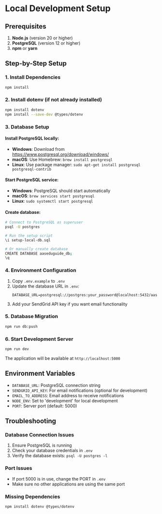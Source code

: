 
# Local Development Setup

## Prerequisites
1. **Node.js** (version 20 or higher)
2. **PostgreSQL** (version 12 or higher)
3. **npm** or **yarn**

## Step-by-Step Setup

### 1. Install Dependencies
```bash
npm install
```

### 2. Install dotenv (if not already installed)
```bash
npm install dotenv
npm install --save-dev @types/dotenv
```

### 3. Database Setup

#### Install PostgreSQL locally:
- **Windows**: Download from https://www.postgresql.org/download/windows/
- **macOS**: Use Homebrew: `brew install postgresql`
- **Linux**: Use package manager: `sudo apt-get install postgresql postgresql-contrib`

#### Start PostgreSQL service:
- **Windows**: PostgreSQL should start automatically
- **macOS**: `brew services start postgresql`
- **Linux**: `sudo systemctl start postgresql`

#### Create database:
```bash
# Connect to PostgreSQL as superuser
psql -U postgres

# Run the setup script
\i setup-local-db.sql

# Or manually create database
CREATE DATABASE aaseduguide_db;
\q
```

### 4. Environment Configuration
1. Copy `.env.example` to `.env`
2. Update the database URL in `.env`:
   ```
   DATABASE_URL=postgresql://postgres:your_password@localhost:5432/aaseduguide_db
   ```
3. Add your SendGrid API key if you want email functionality

### 5. Database Migration
```bash
npm run db:push
```

### 6. Start Development Server
```bash
npm run dev
```

The application will be available at `http://localhost:5000`

## Environment Variables

- `DATABASE_URL`: PostgreSQL connection string
- `SENDGRID_API_KEY`: For email notifications (optional for development)
- `EMAIL_TO_ADDRESS`: Email address to receive notifications
- `NODE_ENV`: Set to 'development' for local development
- `PORT`: Server port (default: 5000)

## Troubleshooting

### Database Connection Issues
1. Ensure PostgreSQL is running
2. Check your database credentials in `.env`
3. Verify the database exists: `psql -U postgres -l`

### Port Issues
- If port 5000 is in use, change the PORT in `.env`
- Make sure no other applications are using the same port

### Missing Dependencies
```bash
npm install dotenv @types/dotenv
```

